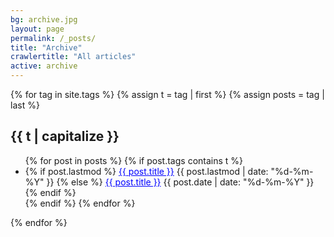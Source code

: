 ```yaml
---
bg: archive.jpg
layout: page
permalink: /_posts/
title: "Archive"
crawlertitle: "All articles"
active: archive
---
```


{% for tag in site.tags %}
  {% assign t = tag | first %}
  {% assign posts = tag | last %}

<h2 class="category-key" id="{{ t | downcase }}">{{ t | capitalize }}</h2>

<ul class="_normal">
  {% for post in posts %}
    {% if post.tags contains t %}
      <li>
        {% if post.lastmod %}
          <a href="{{ post.url }}" style="color:blue">{{ post.title }}</a>
          <span class="date">{{ post.lastmod | date: "%d-%m-%Y"  }}</span>
        {% else %}
          <a href="{{ post.url }}" style="color:blue">{{ post.title }}</a>
          <span class="date">{{ post.date | date: "%d-%m-%Y"  }}</span>
        {% endif %}
      </li>
    {% endif %}
  {% endfor %}
</ul>


{% endfor %}
